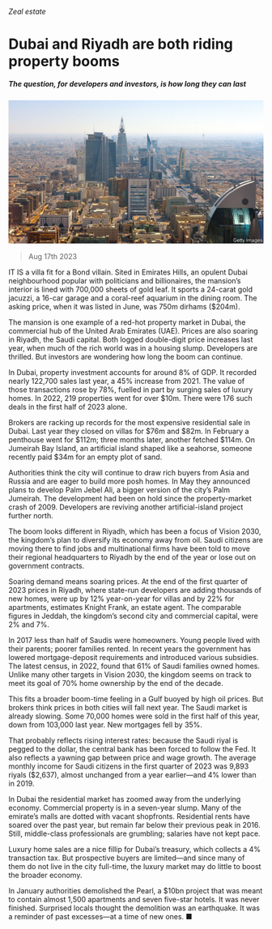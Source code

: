 ###### Zeal estate

# Dubai and Riyadh are both riding property booms 

##### The question, for developers and investors, is how long they can last 

![image](images/20230819_MAP004.jpg) 

> Aug 17th 2023 

IT IS a villa fit for a Bond villain. Sited in Emirates Hills, an opulent Dubai neighbourhood popular with politicians and billionaires, the mansion’s interior is lined with 700,000 sheets of gold leaf. It sports a 24-carat gold jacuzzi, a 16-car garage and a coral-reef aquarium in the dining room. The asking price, when it was listed in June, was 750m dirhams ($204m).

The mansion is one example of a red-hot property market in Dubai, the commercial hub of the United Arab Emirates (UAE). Prices are also soaring in Riyadh, the Saudi capital. Both logged double-digit price increases last year, when much of the rich world was in a housing slump. Developers are thrilled. But investors are wondering how long the boom can continue.

In Dubai, property investment accounts for around 8% of GDP. It recorded nearly 122,700 sales last year, a 45% increase from 2021. The value of those transactions rose by 78%, fuelled in part by surging sales of luxury homes. In 2022, 219 properties went for over $10m. There were 176 such deals in the first half of 2023 alone. 

Brokers are racking up records for the most expensive residential sale in Dubai. Last year they closed on villas for $76m and $82m. In February a penthouse went for $112m; three months later, another fetched $114m. On Jumeirah Bay Island, an artificial island shaped like a seahorse, someone recently paid $34m for an empty plot of sand.

Authorities think the city will continue to draw rich buyers from Asia and Russia and are eager to build more posh homes. In May they announced plans to develop Palm Jebel Ali, a bigger version of the city’s Palm Jumeirah. The development had been on hold since the property-market crash of 2009. Developers are reviving another artificial-island project further north.

The boom looks different in Riyadh, which has been a focus of Vision 2030, the kingdom’s plan to diversify its economy away from oil. Saudi citizens are moving there to find jobs and multinational firms have been told to move their regional headquarters to Riyadh by the end of the year or lose out on government contracts.

Soaring demand means soaring prices. At the end of the first quarter of 2023 prices in Riyadh, where state-run developers are adding thousands of new homes, were up by 12% year-on-year for villas and by 22% for apartments, estimates Knight Frank, an estate agent. The comparable figures in Jeddah, the kingdom’s second city and commercial capital, were 2% and 7%.

In 2017 less than half of Saudis were homeowners. Young people lived with their parents; poorer families rented. In recent years the government has lowered mortgage-deposit requirements and introduced various subsidies. The latest census, in 2022, found that 61% of Saudi families owned homes. Unlike many other targets in Vision 2030, the kingdom seems on track to meet its goal of 70% home ownership by the end of the decade.

This fits a broader boom-time feeling in a Gulf buoyed by high oil prices. But brokers think prices in both cities will fall next year. The Saudi market is already slowing. Some 70,000 homes were sold in the first half of this year, down from 103,000 last year. New mortgages fell by 35%.

That probably reflects rising interest rates: because the Saudi riyal is pegged to the dollar, the central bank has been forced to follow the Fed. It also reflects a yawning gap between price and wage growth. The average monthly income for Saudi citizens in the first quarter of 2023 was 9,893 riyals ($2,637), almost unchanged from a year earlier—and 4% lower than in 2019.

In Dubai the residential market has zoomed away from the underlying economy. Commercial property is in a seven-year slump. Many of the emirate’s malls are dotted with vacant shopfronts. Residential rents have soared over the past year, but remain far below their previous peak in 2016. Still, middle-class professionals are grumbling; salaries have not kept pace.

Luxury home sales are a nice fillip for Dubai’s treasury, which collects a 4% transaction tax. But prospective buyers are limited—and since many of them do not live in the city full-time, the luxury market may do little to boost the broader economy.

In January authorities demolished the Pearl, a $10bn project that was meant to contain almost 1,500 apartments and seven five-star hotels. It was never finished. Surprised locals thought the demolition was an earthquake. It was a reminder of past excesses—at a time of new ones. ■

